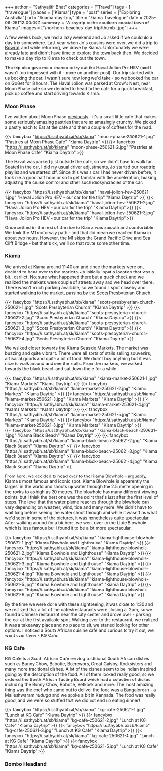 
+++
author = "Sathyajith Bhat"
categories = ["Travel"]
tags = [ "travelogue"]
places = ["Kiama"]
type = "post"
series = ["Exploring Australia"]
url = "/kiama-day-trip/"
title = "Kiama Travelogue"
date = 2025-06-25T12:00:00Z
summary = "A daytrip to the southern coastal town of Kiama."
images = ["/northern-beaches-day-trip/thumb-.jpg"]
+++

A few weeks back, we had a lazy weekend and Jo asked if we could do a day trip somewhere. Last year when Jo's cousins were over, we did a trip to [Bowral](https://sathyabh.at/weekly-notes-13-2024/), and while returning, we drove by Kiama. Unfortunately we were already late and didn't have time to explore the town back then. We decided to make a day trip to Kiama to check out the town.

The trip also gave me a chance to try out the Haval Jolion Pro HEV (and I wasn't too impressed with it - more on another post). Our trip started with us booking the car. I wasn't sure how long we'd take - so we booked the car on GoGet for 8 hours. The Haval Jolion was parked at Crow's Nest, near Moon Phase cafe so we decided to head to the cafe for a quick breakfast, pick up coffee and start driving towards Kiama.

### Moon Phase

I've written about Moon Phase [previously](/weekly-notes-17-2025/) - it's a small little cafe that makes some seriously amazing pastries that are so amazingly crunchy. We picked a pastry each to Eat at the cafe and then a couple of coffees for the road.

<div class="masonry-gallery">

  {{< fancybox "https://i.sathyabh.at/sb/kiama" "moon-phase-250621-1.jpg" "Pastries at Moon Phase Cafe" "Kiama Daytrip" >}}
  {{< fancybox "https://i.sathyabh.at/sb/kiama" "moon-phase-250621-2.jpg" "Pastries at Moon Phase Cafe" "Kiama Daytrip" >}}

</div>

The Haval was parked just outside the cafe, so we didn't have to walk far. Seated in the car, I did my usual driver adjustments, Jo started our roadtrip playlist and we started off. Since this was a car I had never driven before, it took me a good half hour or so to get familiar with the acceleration, braking, adjusting the cruise control and other such idiosyncracies of the car.

<div class="masonry-gallery">
  {{< fancybox "https://i.sathyabh.at/sb/kiama" "haval-jolion-hev-250621-1.jpg" "Haval Jolion Pro HEV - our car for the trip" "Kiama Daytrip" >}}
  {{< fancybox "https://i.sathyabh.at/sb/kiama" "haval-jolion-hev-250621-2.jpg" "Haval Jolion Pro HEV - our car for the trip" "Kiama Daytrip" >}}
  {{< fancybox "https://i.sathyabh.at/sb/kiama" "haval-jolion-hev-250621-3.jpg" "Haval Jolion Pro HEV - our car for the trip" "Kiama Daytrip" >}}
</div>


Once settled in, the rest of the ride to Kiama was smooth and comfortable. We took the M1 motorway path - and that did mean we reached Kiama in about two hours. However, the M1 skips the Grand Pacific Drive and Sea Cliff Bridge - but that's ok, we'll do that route some other time.

### Kiama

We arrived at Kiama around 11:40 am and since the markets were on, decided to head over to the markets. Jo initially input a location that was a bit.. derilict. Not sure what happened there but a quick check and we realized the markets were couple of streets away and we head over there. There wasn't much parking available, so we found a spot closeby and started walking to the market, passing by the Scots Presbyterian Church.

<div class="masonry-gallery">
  {{< fancybox "https://i.sathyabh.at/sb/kiama" "scots-presbyterian-church-250621-1.jpg" "Scots Presbyterian Church" "Kiama Daytrip" >}}
  {{< fancybox "https://i.sathyabh.at/sb/kiama" "scots-presbyterian-church-250621-2.jpg" "Scots Presbyterian Church" "Kiama Daytrip" >}}
  {{< fancybox "https://i.sathyabh.at/sb/kiama" "scots-presbyterian-church-250621-3.jpg" "Scots Presbyterian Church" "Kiama Daytrip" >}}
  {{< fancybox "https://i.sathyabh.at/sb/kiama" "scots-presbyterian-church-250621-4.jpg" "Scots Presbyterian Church" "Kiama Daytrip" >}}
</div>

We walked closer towards the Kiama Seaside Markets. The market was buzzing and quite vibrant. There were all sorts of stalls selling souvenirs, artisanal goods and quite a bit of food. We didn't buy anything but it was nice to walk around and see the stalls. From the markets, we walked towards the black beach and sat down there for a while.

<div class="masonry-gallery">
  {{< fancybox "https://i.sathyabh.at/sb/kiama" "kiama-market-250621-1.jpg" "Kiama Markets" "Kiama Daytrip" >}}
  {{< fancybox "https://i.sathyabh.at/sb/kiama" "kiama-market-250621-2.jpg" "Kiama Markets" "Kiama Daytrip" >}}
  {{< fancybox "https://i.sathyabh.at/sb/kiama" "kiama-market-250621-3.jpg" "Kiama Markets" "Kiama Daytrip" >}}
  {{< fancybox "https://i.sathyabh.at/sb/kiama" "kiama-market-250621-4.jpg" "Kiama Markets" "Kiama Daytrip" >}}
  {{< fancybox "https://i.sathyabh.at/sb/kiama" "kiama-market-250621-5.jpg" "Kiama Markets" "Kiama Daytrip" >}}
  {{< fancybox "https://i.sathyabh.at/sb/kiama" "kiama-market-250621-6.jpg" "Kiama Markets" "Kiama Daytrip" >}}
</div>

<div class="masonry-gallery">
  {{< fancybox "https://i.sathyabh.at/sb/kiama" "kiama-black-beach-250621-1.jpg" "Kiama Black Beach" "Kiama Daytrip" >}}
  {{< fancybox "https://i.sathyabh.at/sb/kiama" "kiama-black-beach-250621-2.jpg" "Kiama Black Beach" "Kiama Daytrip" >}}
  {{< fancybox "https://i.sathyabh.at/sb/kiama" "kiama-black-beach-250621-3.jpg" "Kiama Black Beach" "Kiama Daytrip" >}}
  {{< fancybox "https://i.sathyabh.at/sb/kiama" "kiama-black-beach-250621-4.jpg" "Kiama Black Beach" "Kiama Daytrip" >}}
</div>

From here, we decided to head over to the Kiama Blowhole - arguably, Kiama's most famous and iconic spot. Kiama Blowhole is apparently the largest in the world and shoots up water through the 2.5 metre opening in the rocks to as high as 30 metres. The blowhole has many different viewing points, but I think the best one was the point that's just after the first level of steps. The level that the water plume reaches through the blowhole can vary depending on weather, wind, tide and many more. We didn't have to wait long before seeing the water shoot through and while it wasn't as what we'd seen in some of the pictures, it was nonetheless quite spectacular. After walking around for a bit here, we went over to the Little Blowhole which is less famous but I found it to be a lot more spectacular. 

<div class="masonry-gallery">
  {{< fancybox "https://i.sathyabh.at/sb/kiama" "kiama-lighthouse-blowhole-250621-1.jpg" "Kiama Blowhole and Lighthouse" "Kiama Daytrip" >}}
  {{< fancybox "https://i.sathyabh.at/sb/kiama" "kiama-lighthouse-blowhole-250621-2.jpg" "Kiama Blowhole and Lighthouse" "Kiama Daytrip" >}}
  {{< fancybox "https://i.sathyabh.at/sb/kiama" "kiama-lighthouse-blowhole-250621-3.jpg" "Kiama Blowhole and Lighthouse" "Kiama Daytrip" >}}
  {{< fancybox "https://i.sathyabh.at/sb/kiama" "kiama-lighthouse-blowhole-250621-4.jpg" "Kiama Blowhole and Lighthouse" "Kiama Daytrip" >}}
  {{< fancybox "https://i.sathyabh.at/sb/kiama" "kiama-lighthouse-blowhole-250621-5.jpg" "Kiama Blowhole and Lighthouse" "Kiama Daytrip" >}}
  {{< fancybox "https://i.sathyabh.at/sb/kiama" "kiama-lighthouse-blowhole-250621-6.jpg" "Kiama Blowhole and Lighthouse" "Kiama Daytrip" >}}
</div>

By the time we were done with these sightseeing, it was close to 1:30 and we realized that a lot of the cafes/restaurants were closing at 2pm, so we found a Chinese restaurant near the city center and drove over - parking the car at the first available spot. Walking over to the restaurant, we realized it was a takeaway place and no place to sit, we started looking for other options. I noticed a South African cuisine cafe and curious to try it out, we went over there - KG Cafe.

### KG Cafe

KG Cafe is a South African Cafe serving traditional South African dishes such as Bunny Chow, Bobotie, Boerewors, Great Gatsby, Koeksisters and many more traditional dishes. A lot of the dishes seem to be Indian inspired going by the description of the food. All of them looked really good, so we ordered the South African Tasting Board which had a selection of dishes including the Bunny Chow, Bobotie, Vetkoek and more. The most amazing thing was the chef who came out to deliver the food was a Bangalorean - a Malleshwaram _huduga_ and we spoke a bit in Kannada. The food was really good, and we were so stuffed that we did not end up eating dinner!

<div class="masonry-gallery">
  {{< fancybox "https://i.sathyabh.at/sb/kiama" "kg-cafe-250621-1.jpg" "Lunch at KG Cafe" "Kiama Daytrip" >}}
  {{< fancybox "https://i.sathyabh.at/sb/kiama" "kg-cafe-250621-2.jpg" "Lunch at KG Cafe" "Kiama Daytrip" >}}
  {{< fancybox "https://i.sathyabh.at/sb/kiama" "kg-cafe-250621-3.jpg" "Lunch at KG Cafe" "Kiama Daytrip" >}}
  {{< fancybox "https://i.sathyabh.at/sb/kiama" "kg-cafe-250621-4.jpg" "Lunch at KG Cafe" "Kiama Daytrip" >}}
  {{< fancybox "https://i.sathyabh.at/sb/kiama" "kg-cafe-250621-5.jpg" "Lunch at KG Cafe" "Kiama Daytrip" >}}
</div>

### Bombo Headland
